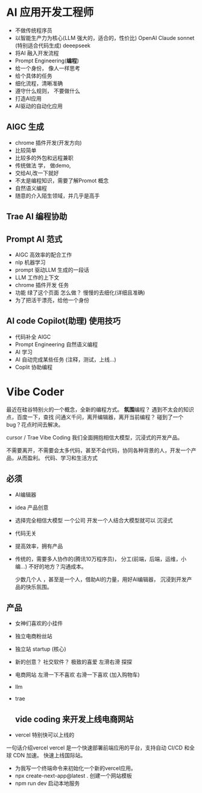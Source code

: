 # AI 应用开发工程师
 - 不做传统程序员
 - 以智能生产力为核心(LLM 强大的，适合的，性价比)
  OpenAI
  Claude sonnet (特别适合代码生成)
  deeepseek
- 将AI 融入开发流程
 - Prompt Engineering(**编程**)
  - 给一个身份， 像人一样思考
  - 给个具体的任务
  - 细化流程，清晰准确
  - 遵守什么规则， 不要做什么
- 打造AI应用
- AI驱动的自动化应用


## AIGC 生成
- chrome 插件开发(开发方向)
 - 比较简单
 - 比较多的外包和远程兼职
 - 传统做法
   学， 做demo,
 - 交给AI,改一下就好
 - 不太是编程知识，需要了解Promot 概念
 - 自然语义编程
 - 随意的介入陌生领域，并几乎是高手
 
 ## Trae AI 编程协助


 ## Prompt  AI 范式
  - AIGC 高效率的配合工作 
  - nlp 机器学习
  - prompt 驱动LLM 生成的一段话
  - LLM 工作的上下文
   - chrome 插件开发 任务
   - 功能 绿了这个页面 怎么做？ 慢慢的去细化(详细且准确)
   - 为了把活干漂亮，给他一个身份

## AI code Copilot(助理) 使用技巧
 - 代码补全 AIGC
 - Prompt Engineering 自然语义编程  
 - AI 学习
 - AI 自动完成某些任务 (注释，测试，上线...)
 - Coplit 协助编程





























 # Vibe Coder
 最近在硅谷特别火的一个概念，全新的编程方式。
 **氛围**编程？
 遇到不太会的知识点，百度一下，查找
 问通义千问，离开编辑器，离开当前编程？
 碰到了一个bug？花点时间去解决。

 cursor / Trae
 Vibe Coding 我们全面拥抱相信大模型，沉浸式的开发产品。

 不需要离开，不需要会太多代码，甚至不会代码，协同各种背景的人，开发一个产品，从而盈利。
 代码、学习和生活方式

 ## 必须
  - AI编辑器
  - idea 产品创意
  - 选择完全相信大模型
    一个公司 开发一个人结合大模型就可以
    沉浸式
  - 代码无关
  - 提高效率，拥有产品
  
  - 传统的，需要多人协作的(腾讯10万程序员)， 分工(前端，后端，运维，小编...)
    不好的地方？沟通成本。

    少数几个人 ，甚至是一个人，借助AI的力量，用好AI编辑器，
    沉浸到开发产品的快乐氛围。

 ## 产品
  - 女神们喜欢的小挂件
  - 独立电商粉丝站
  - 独立站 startup  (核心)

  - 新的创意？
    社交软件？ 极致的喜爱
    左滑右滑 探探

  - 电商网站 
    左滑一下不喜欢 右滑一下喜欢 (加入购物车)

  - llm
  - trae
    

























    ## vide coding 来开发上线电商网站

- vercel 特别快可以上线的

一句话介绍vercel
vercel 是一个快速部署前端应用的平台，支持自动 CI/CD 和全球 CDN 加速。
快速上线国际站。

- 为我写一个终端命令来初始化一个新的vercel应用。
- npx create-next-app@latest . 创建一个网站模板
- npm run dev 启动本地服务
